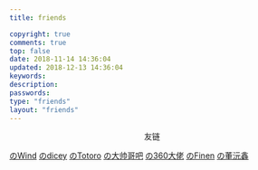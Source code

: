 ```yaml
---
title: friends

copyright: true
comments: true
top: false
date: 2018-11-14 14:36:04
updated: 2018-12-13 14:36:04
keywords:
description: 
passwords:
type: "friends"
layout: "friends"
---
```




<center>友链</center>

 [のWind](https://www.windsings.com/) [のdicey](http://dicey.cc/) [のTotoro](https://brucexiaj.github.io/) [の大帅哥吧](https://mq100.top/) [の360大佬](http://lhhxy.cn/) [のFinen](https://www.finen.top/) [の董沅鑫](https://godbmw.com/) 

